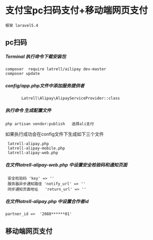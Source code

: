 # 支付宝pc扫码支付+移动端网页支付
    框架 laravel5.4
## pc扫码
##### Terminal 执行命令下载安装包
 ```   
 composer  require latrell/ailipay dev-master
 composer update
 ```
 #####  config/app.php文件中添加服务提供者
 ```
        Latrell\Alipay\AlipayServiceProvider::class
 ```
#####   执行命令 生成配置文件
```
php artisan vendor:publish   选择ali支付
```
如果执行成功会在config文件下生成如下三个文件
```
 latrell-alipay.php
 latrell-alipay-mobile.php
 latrell-alipay-web.php
```

#####  在文件latrell-alipay-web.php 中设置安全检验码和通知页面
```
 安全检验码 'key' => ''
 服务器异步通知路径 'notify_url' => ''
 同步通知页面地址   'return_url' => '' 
```

#####  在文件latrell-alipay.php 中设置合作者id

```
partner_id =>  '2088******01'
```

## 移动端网页支付




